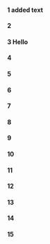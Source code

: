 #### 1 added text
#### 2
#### 3 Hello
#### 4
#### 5
#### 6
#### 7
#### 8
#### 9
#### 10
#### 11
#### 12
#### 13
#### 14
#### 15
